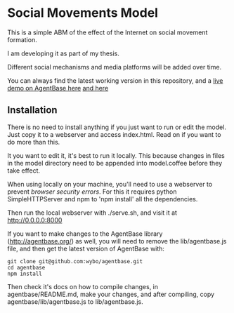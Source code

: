 Social Movements Model
==============

This is a simple ABM of the effect of the Internet on social movement
formation. 

I am developing it as part of my thesis.

Different social mechanisms and media platforms will be added over time.

You can always find the latest working version in this repository, and
a [live demo on AgentBase here](http://agentbase.org/model.html?7b745fe0c641aca3cd1d)
[and here](http://wybowiersma.net/movements/)

Installation
--------------

There is no need to install anything if you just want to run 
or edit the model. Just copy it to a webserver and access index.html.
Read on if you want to do more than this.

It you want to edit it, it's best to run it locally. This because
changes in files in the model directory need to be appended into 
model.coffee before they take effect.

When using locally on your machine, you'll need to use a webserver 
to prevent *browser security errors*. For this it requires python 
SimpleHTTPServer and npm to 'npm install' all the dependencies.

Then run the local webserver with ./serve.sh, and visit it at
http://0.0.0.0:8000

If you want to make changes to the AgentBase library
(http://agentbase.org/) as well, you will need to remove the
lib/agentbase.js file, and then get the latest version of AgentBase
with:

    git clone git@github.com:wybo/agentbase.git
    cd agentbase
    npm install

Then check it's docs on how to compile changes, in agentbase/README.md,
make your changes, and after compiling, copy agentbase/lib/agentbase.js
to lib/agentbase.js.
